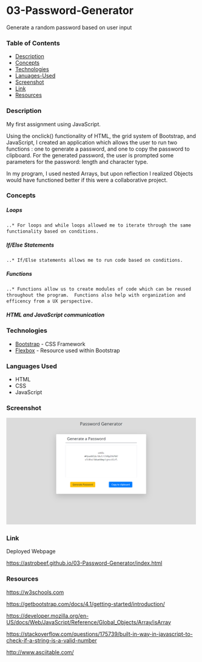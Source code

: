 # 03-Password-Generator
Generate a random password based on user input

### Table of Contents
- [Description](#Description)
- [Concepts](#Concepts)
- [Technologies](#Technologies)
- [Lanuages-Used](#Languages-Used)
- [Screenshot](#Screenshot)
- [Link](#Link)
- [Resources](#Resources)

### Description

My first assignment using JavaScript.

Using the onclick() functionality of HTML, the grid system of Bootstrap, and JavaScript, I created an application which allows the user to run two functions : one to generate a password, and one to copy the password to clipboard.  For the generated password, the user is prompted some parameters for the password: length and character type.

In my program, I used nested Arrays, but upon reflection I realized Objects would have functioned better if this were a collaborative project.

### Concepts

##### Loops

    ..* For loops and while loops allowed me to iterate through the same functionality based on conditions.

##### If/Else Statements

    ..* If/Else statements allows me to run code based on conditions.

##### Functions

    ..* Functions allow us to create modules of code which can be reused throughout the program.  Functions also help with organization and efficency from a UX perspective.

##### HTML and JavaScript communication


### Technologies

- [Bootstrap](https://getbootstrap.com/) - CSS Framework
- [Flexbox](https://developer.mozilla.org/en-US/docs/Learn/CSS/CSS_layout/Flexbox) - Resource used within Bootstrap

### Languages Used

- HTML
- CSS
- JavaScript

### Screenshot

<img src = "assets/images/screenshot.png" alt = "fullscreen" width = "500px">

### Link

Deployed Webpage

https://astrobeef.github.io/03-Password-Generator/index.html


### Resources

https://w3schools.com

https://getbootstrap.com/docs/4.1/getting-started/introduction/

https://developer.mozilla.org/en-US/docs/Web/JavaScript/Reference/Global_Objects/Array/isArray

https://stackoverflow.com/questions/175739/built-in-way-in-javascript-to-check-if-a-string-is-a-valid-number

http://www.asciitable.com/
